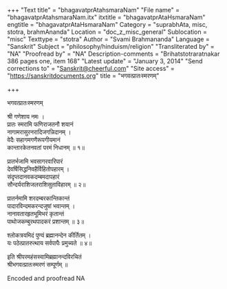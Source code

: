 +++
"Text title" = "bhagavatprAtahsmaraNam"
"File name" = "bhagavatprAtahsmaraNam.itx"
itxtitle = "bhagavatprAtaHsmaraNam"
engtitle = "bhagavatprAtaHsmaraNam"
Category = "suprabhAta, misc, stotra, brahmAnanda"
Location = "doc_z_misc_general"
Sublocation = "misc"
Texttype = "stotra"
Author = "Svami Brahmananda"
Language = "Sanskrit"
Subject = "philosophy/hinduism/religion"
"Transliterated by" = "NA"
"Proofread by" = "NA"
Description-comments = "Brihatstotraratnakar 386 pages one, item 168"
"Latest update" = "January 3, 2014"
"Send corrections to" = "Sanskrit@cheerful.com"
"Site access" = "https://sanskritdocuments.org"
title = "भगवत्प्रातःस्मरणम्"

+++
  
 भगवत्प्रातःस्मरणम्   
  
श्री गणेशाय नमः ।  
प्रातः स्मरामि फणिराजतनौ शयानं  
नागामरासुरनरादिजगन्निदानम् ।  
वेदैः सहागमगणैरूपगीयमानं  
कान्तारकेतनवतां परमं निधानम् ॥ १॥  
  
प्रातर्भजामि भवसागरवारिपारं  
देवर्षिसिद्धनिवहैर्विहितोपहारम् ।  
संदृप्तदानवकदम्बमदापहारं  
सौन्दर्यराशिजलराशिसुताविहारम् ॥ २॥  
  
प्रातर्नमामि शरदम्बरकान्तिकान्तं  
पादारविन्दमकरन्दजुषां भवान्तम् ।  
नानावतारहृतभूमिभरं कृतान्तं  
पाथोजकम्बुरथपादकरं प्रशान्तम् ॥ ३॥  
  
श्लोकत्रयमिदं पुण्यं ब्रह्मानन्देन कीर्तितम् ।  
यः पठेत्प्रातरुत्थाय सर्वपापैः प्रमुच्यते ॥ ४॥  
  
इति श्रीपरमहंसस्वामिब्रह्मानन्दविरचितं  
श्रीभगवत्प्रातःस्मरणं सम्पूर्णम् ॥  
  
  
Encoded and proofread NA  
  
